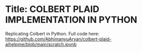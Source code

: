 # Title: COLBERT PLAID IMPLEMENTATION IN PYTHON

Replicating Colbert in Python. Full code here: https://github.com/AbhimanyuAryan/colbert-plaid-aihelpme/blob/main/scratch.ipynb
